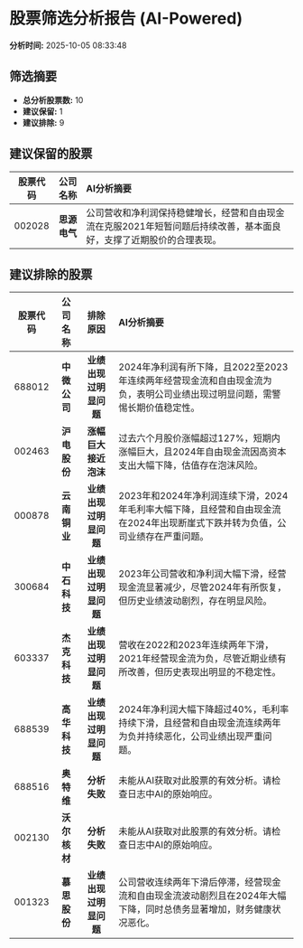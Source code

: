 # 股票筛选分析报告 (AI-Powered)

**分析时间:** 2025-10-05 08:33:48

## 筛选摘要

- **总分析股票数:** 10
- **建议保留:** 1
- **建议排除:** 9

## 建议保留的股票

| 股票代码 | 公司名称 | AI分析摘要 |
|:---:|:---:|:---|
| 002028 | **思源电气** | 公司营收和净利润保持稳健增长，经营和自由现金流在克服2021年短暂问题后持续改善，基本面良好，支撑了近期股价的合理表现。 |

## 建议排除的股票

| 股票代码 | 公司名称 | 排除原因 | AI分析摘要 |
|:---:|:---:|:---:|:---|
| 688012 | **中微公司** | **业绩出现过明显问题** | 2024年净利润有所下降，且2022至2023年连续两年经营现金流和自由现金流为负，表明公司业绩出现过明显问题，需警惕长期价值稳定性。 |
| 002463 | **沪电股份** | **涨幅巨大接近泡沫** | 过去六个月股价涨幅超过127%，短期内涨幅巨大，且2024年自由现金流因高资本支出大幅下降，估值存在泡沫风险。 |
| 000878 | **云南铜业** | **业绩出现过明显问题** | 2023年和2024年净利润连续下滑，2024年毛利率大幅下降，且经营和自由现金流在2024年出现断崖式下跌并转为负值，公司业绩存在严重问题。 |
| 300684 | **中石科技** | **业绩出现过明显问题** | 2023年公司营收和净利润大幅下滑，经营现金流显著减少，尽管2024年有所恢复，但历史业绩波动剧烈，存在明显风险。 |
| 603337 | **杰克科技** | **业绩出现过明显问题** | 营收在2022和2023年连续两年下滑，2021年经营现金流为负，尽管近期业绩有所改善，但历史表现出明显的不稳定性。 |
| 688539 | **高华科技** | **业绩出现过明显问题** | 2024年净利润大幅下降超过40%，毛利率持续下滑，且经营和自由现金流连续两年为负并持续恶化，公司业绩出现严重问题。 |
| 688516 | **奥特维** | **分析失败** | 未能从AI获取对此股票的有效分析。请检查日志中AI的原始响应。 |
| 002130 | **沃尔核材** | **分析失败** | 未能从AI获取对此股票的有效分析。请检查日志中AI的原始响应。 |
| 001323 | **慕思股份** | **业绩出现过明显问题** | 公司营收连续两年下滑后停滞，经营现金流和自由现金流波动剧烈且在2024年大幅下降，同时总债务显著增加，财务健康状况恶化。 |
